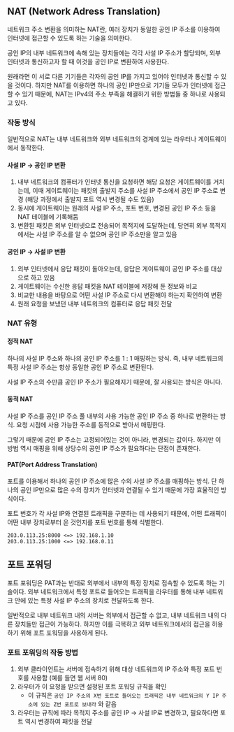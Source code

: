 ## NAT (Network Adress Translation)
네트워크 주소 변환을 의미하는 NAT란, 여러 장치가 동일한 공인 IP 주소를 이용하여 인터넷에 접근할 수 있도록 하는 기술을 의미한다.

공인 IP의 내부 네트워크에 속해 있는 장치들에는 각각 사설 IP 주소가 할당되며, 외부 인터넷과 통신하고자 할 때 이것을 공인 IP로 변환하여 사용한다.

원래라면 이 서로 다른 기기들은 각자의 공인 IP를 가지고 있어야 인터넷과 통신할 수 있을 것이다. 하지만 NAT를 이용하면 하나의 공인 IP만으로 기기들 모두가 인터넷에 접근할 수 있기 때문에, NAT는 IPv4의 주소 부족을 해결하기 위한 방법들 중 하나로 사용되고 있다.

### 작동 방식
일반적으로 NAT는 내부 네트워크와 외부 네트워크의 경계에 있는 라우터나 게이트웨이에서 동작한다.

#### 사설 IP → 공인 IP 변환
1. 내부 네트워크의 컴퓨터가 인터넷 통신을 요청하면 해당 요청은 게이트웨이를 거치는데, 이때 게이트웨이는 패킷의 출발지 주소를 사설 IP 주소에서 공인 IP 주소로 변경 (해당 과정에서 출발지 포트 역시 변경될 수도 있음)
2. 동시에 게이트웨이는 원래의 사설 IP 주소, 포트 번호, 변경된 공인 IP 주소 등을 NAT 테이블에 기록해둠
3. 변환된 패킷은 외부 인터넷으로 전송되어 목적지에 도달하는데, 당연히 외부 목적지에서는 사설 IP 주소를 알 수 없으며 공인 IP 주소만을 알고 있음

#### 공인 IP → 사설 IP 변환
1. 외부 인터넷에서 응답 패킷이 돌아오는데, 응답은 게이트웨이 공인 IP 주소를 대상으로 하고 있음
2. 게이트웨이는 수신한 응답 패킷을 NAT 테이블에 저장해 둔 정보와 비교
3. 비교한 내용을 바탕으로 어떤 사설 IP 주소로 다시 변환해야 하는지 확인하여 변환
4. 원래 요청을 보냈던 내부 네트워크의 컴퓨터로 응답 패킷 전달

### NAT 유형
#### 정적 NAT
하나의 사설 IP 주소와 하나의 공인 IP 주소를 1 : 1 매핑하는 방식. 즉, 내부 네트워크의 특정 사설 IP 주소는 항상 동일한 공인 IP 주소로 변환된다.

사설 IP 주소의 수만큼 공인 IP 주소가 필요해지기 때문에, 잘 사용되는 방식은 아니다.

#### 동적 NAT
사설 IP 주소를 공인 IP 주소 풀 내부의 사용 가능한 공인 IP 주소 중 하나로 변환하는 방식. 요청 시점에 사용 가능한 주소를 동적으로 받아서 매핑한다.

그렇기 때문에 공인 IP 주소는 고정되어있는 것이 아니라, 변경되는 값이다. 하지만 이 방법 역시 매핑을 위해 상당수의 공인 IP 주소가 필요하다는 단점이 존재한다.

#### PAT(Port Address Translation)
포트를 이용해서 하나의 공인 IP 주소에 많은 수의 사설 IP 주소를 매핑하는 방식. 단 하나의 공인 IP만으로 많은 수의 장치가 인터넷과 연결될 수 있기 때문에 가장 효율적인 방식이다.

포트 번호가 각 사설 IP와 연결된 트래픽을 구분하는 데 사용되기 때문에, 어떤 트래픽이 어떤 내부 장치로부터 온 것인지를 포트 번호를 통해 식별한다.

```text
203.0.113.25:8000 <=> 192.168.1.10
203.0.113.25:1000 <=> 192.168.0.11
```

## 포트 포워딩
포트 포워딩은 PAT과는 반대로 외부에서 내부의 특정 장치로 접속할 수 있도록 하는 기술이다. 외부 네트워크에서 특정 포트로 들어오는 트래픽을 라우터를 통해 내부 네트워크 안에 있는 특정 사설 IP 주소의 장치로 전달하도록 한다. 

일반적으로 내부 네트워크 내의 서버는 외부에서 접근할 수 없고, 내부 네트워크 내의 다른 장치들만 접근이 가능하다. 하지만 이를 극복하고 외부 네트워크에서의 접근을 허용하기 위해 포트 포워딩을 사용하게 된다.

### 포트 포워딩의 작동 방법
1. 외부 클라이언트는 서버에 접속하기 위해 대상 네트워크의 IP 주소와 특정 포트 번호를 사용함 (예를 들면 웹 서버 80)
2. 라우터가 이 요청을 받으면 설정된 포트 포워딩 규칙을 확인
	- 이 규칙은 `공인 IP 주소의 X번 포트로 들어오는 트래픽은 내부 네트워크의 Y IP 주소에 있는 Z번 포트로 보내라` 와 같음
3. 라우터는 규칙에 따라 목적지 주소를 공인 IP → 사설 IP로 변경하고, 필요하다면 포트 역시 변경하여 패킷을 전달
